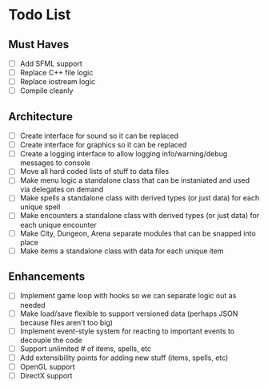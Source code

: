 # Todo List

## Must Haves

- [ ] Add SFML support
- [ ] Replace C++ file logic 
- [ ] Replace iostream logic
- [ ] Compile cleanly

## Architecture

- [ ] Create interface for sound so it can be replaced
- [ ] Create interface for graphics so it can be replaced
- [ ] Create a logging interface to allow logging info/warning/debug messages to console
- [ ] Move all hard coded lists of stuff to data files
- [ ] Make menu logic a standalone class that can be instaniated and used via delegates on demand
- [ ] Make spells a standalone class with derived types (or just data) for each unique spell
- [ ] Make encounters a standalone class with derived types (or just data) for each unique encounter
- [ ] Make City, Dungeon, Arena separate modules that can be snapped into place
- [ ] Make items a standalone class with data for each unique item

## Enhancements

- [ ] Implement game loop with hooks so we can separate logic out as needed
- [ ] Make load/save flexible to support versioned data (perhaps JSON because files aren't too big)
- [ ] Implement event-style system for reacting to important events to decouple the code
- [ ] Support unlimited # of items, spells, etc
- [ ] Add extensibility points for adding new stuff (items, spells, etc)
- [ ] OpenGL support
- [ ] DirectX support